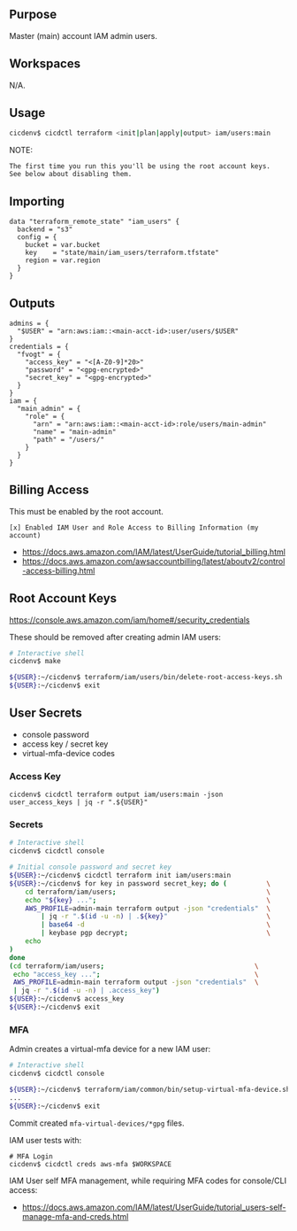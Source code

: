 ## Purpose
Master (main) account IAM admin users.

## Workspaces
N/A.

## Usage
```bash
cicdenv$ cicdctl terraform <init|plan|apply|output> iam/users:main
```

NOTE:
```
The first time you run this you'll be using the root account keys.
See below about disabling them.
```

## Importing
```hcl
data "terraform_remote_state" "iam_users" {
  backend = "s3"
  config = {
    bucket = var.bucket
    key    = "state/main/iam_users/terraform.tfstate"
    region = var.region
  }
}
```

## Outputs
```hcl
admins = {
  "$USER" = "arn:aws:iam::<main-acct-id>:user/users/$USER"
}
credentials = {
  "fvogt" = {
    "access_key" = "<[A-Z0-9]*20>"
    "password" = "<gpg-encrypted>"
    "secret_key" = "<gpg-encrypted>"
  }
}
iam = {
  "main_admin" = {
    "role" = {
      "arn" = "arn:aws:iam::<main-acct-id>:role/users/main-admin"
      "name" = "main-admin"
      "path" = "/users/"
    }
  }
}
```

## Billing Access
This must be enabled by the root account.

```
[x] Enabled IAM User and Role Access to Billing Information (my account)
```
* https://docs.aws.amazon.com/IAM/latest/UserGuide/tutorial_billing.html
* https://docs.aws.amazon.com/awsaccountbilling/latest/aboutv2/control-access-billing.html

## Root Account Keys
https://console.aws.amazon.com/iam/home#/security_credentials

These should be removed after creating admin IAM users:
```bash
# Interactive shell
cicdenv$ make

${USER}:~/cicdenv$ terraform/iam/users/bin/delete-root-access-keys.sh
${USER}:~/cicdenv$ exit
```

## User Secrets
* console password
* access key / secret key
* virtual-mfa-device codes

### Access Key
```
cicdenv$ cicdctl terraform output iam/users:main -json user_access_keys | jq -r ".${USER}"
```

### Secrets
```bash
# Interactive shell
cicdenv$ cicdctl console

# Initial console password and secret key
${USER}:~/cicdenv$ cicdctl terraform init iam/users:main
${USER}:~/cicdenv$ for key in password secret_key; do (          \
    cd terraform/iam/users;                                      \
    echo "${key} ...";                                           \
    AWS_PROFILE=admin-main terraform output -json "credentials"  \
        | jq -r ".$(id -u -n) | .${key}"                         \
        | base64 -d                                              \
        | keybase pgp decrypt;                                   \
    echo
)
done
(cd terraform/iam/users;                                      \
 echo "access_key ...";                                       \
 AWS_PROFILE=admin-main terraform output -json "credentials"  \
 | jq -r ".$(id -u -n) | .access_key")
${USER}:~/cicdenv$ access_key
${USER}:~/cicdenv$ exit
```

### MFA
Admin creates a virtual-mfa device for a new IAM user:
```bash
# Interactive shell
cicdenv$ cicdctl console

${USER}:~/cicdenv$ terraform/iam/common/bin/setup-virtual-mfa-device.sh <iam-user> <keybase-user>
...
${USER}:~/cicdenv$ exit
```
Commit created `mfa-virtual-devices/*gpg` files.

IAM user tests with:
```
# MFA Login
cicdenv$ cicdctl creds aws-mfa $WORKSPACE
```

IAM User self MFA management, while requiring MFA codes for console/CLI access:
* https://docs.aws.amazon.com/IAM/latest/UserGuide/tutorial_users-self-manage-mfa-and-creds.html
